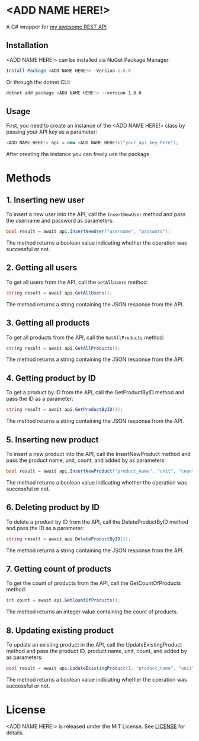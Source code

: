 # <ADD NAME HERE!>

A C# wrapper for <a href="https://github.com/wodosharlatan/REST-API-DB">my awesome REST API</a>



## Installation

<ADD NAME HERE!> can be installed via NuGet Package Manager:

```powershell
Install-Package <ADD NAME HERE!> -Version 1.0.0
```
Or through the dotnet CLI:

```bash
dotnet add package <ADD NAME HERE!> --version 1.0.0
```

## Usage
First, you need to create an instance of the  <ADD NAME HERE!> class by passing your API key as a parameter:

```csharp
<ADD NAME HERE!> api = new <ADD NAME HERE!>("your_api_key_here");
```
After creating the instance you can freely use the package

# Methods

## 1.  Inserting new user
To insert a new user into the API, call the `InsertNewUser` method and pass the username and password as parameters:

```csharp
bool result = await api.InsertNewUser("username", "password");
```
The method returns a boolean value indicating whether the operation was successful or not.

## 2.   Getting all users
To get all users from the API, call the `GetAllUsers` method:

```csharp
string result = await api.GetAllUsers();
```

The method returns a string containing the JSON response from the API.


## 3.  Getting all products
To get all products from the API, call the `GetAllProducts` method:

```csharp
string result = await api.GetAllProducts();
```
The method returns a string containing the JSON response from the API.


## 4.   Getting product by ID
To get a product by ID from the API, call the GetProductByID method and pass the ID as a parameter:

```csharp
string result = await api.GetProductByID(1);
```

The method returns a string containing the JSON response from the API.

## 5. Inserting new product
To insert a new product into the API, call the InsertNewProduct method and pass the product name, unit, count, and added by as parameters:

```csharp
bool result = await api.InsertNewProduct("product_name", "unit", "count", "added_by");
```

The method returns a boolean value indicating whether the operation was successful or not.

## 6. Deleting product by ID
To delete a product by ID from the API, call the DeleteProductByID method and pass the ID as a parameter:

```csharp
string result = await api.DeleteProductByID(1);
```

The method returns a string containing the JSON response from the API.

## 7. Getting count of products
To get the count of products from the API, call the GetCountOfProducts method:

```csharp
int count = await api.GetCountOfProducts();
```
The method returns an integer value containing the count of products.

## 8. Updating existing product
To update an existing product in the API, call the UpdateExistingProduct method and pass the product ID, product name, unit, count, and added by as parameters:

```csharp
bool result = await api.UpdateExistingProduct(1, "product_name", "unit", "count", "added_by");
```
The method returns a boolean value indicating whether the operation was successful or not.

# License
<ADD NAME HERE!> is released under the MIT License. See <a href="https://github.com/wodosharlatan/API-Wrapper/edit/main/LICENSE">LICENSE</a> for details.

